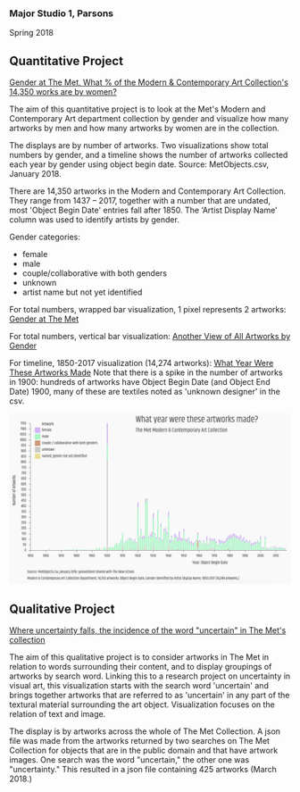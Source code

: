 
### Major Studio 1, Parsons
Spring 2018


## Quantitative Project

   [Gender at The Met, What % of the Modern & Contemporary Art Collection's 14,350 works are by women?](https://churc.github.io/MajorStudio1/MetProjects/gender) 
   
The aim of this quantitative project is to look at the Met's Modern and Contemporary Art department collection by gender and visualize how many artworks by men and how many artworks by women are in the collection. 

The displays are by number of artworks. Two visualizations show total numbers by gender, and a timeline shows the number of artworks collected each year by gender using object begin date.
Source: MetObjects.csv, January 2018.

There are 14,350 artworks in the Modern and Contemporary Art Collection. They range from 1437 – 2017, together with a number that are undated, most 'Object Begin Date' entries fall after 1850.
The ‘Artist Display Name’ column was used to identify artists by gender.

Gender categories:
- female
- male
- couple/collaborative with both genders
- unknown
- artist name but not yet identified



For total numbers, wrapped bar visualization, 1 pixel represents 2 artworks: [Gender at The Met](https://churc.github.io/MajorStudio1/MetProjects/gender)

For total numbers, vertical bar visualization: [Another View of All Artworks by Gender](https://churc.github.io/MajorStudio1/MetProjects/gender#c2)

For timeline, 1850-2017 visualization (14,274 artworks):  [What Year Were These Artworks Made](https://churc.github.io/MajorStudio1/MetProjects/gender/#c3)
Note that there is a spike in the number of artworks in 1900: hundreds of artworks have Object Begin Date (and Object End Date) 1900, many of these are textiles noted as 'unknown designer' in the csv.

![by Year](MetProjects/gender/assets/image_timeline.png)




## Qualitative Project

   [Where uncertainty falls, the incidence of the word "uncertain" in The Met's collection](https://churc.github.io/MajorStudio1/MetProjectsQual/uncertainty)


The aim of this qualitative project is to consider artworks in The Met in relation to words surrounding their content, and to display groupings of artworks by search word. Linking this to a research project on uncertainty in visual art, this visualization starts with the search word 'uncertain' and brings together artworks that are referred to as 'uncertain' in any part of the textural material surrounding the art object. Visualization focuses on the relation of text and image. 

The display is by artworks across the whole of The Met Collection. A json file was made from the artworks returned by two searches on The Met Collection for objects that are in the public domain and that have artwork images. One search was the word "uncertain," the other one was "uncertainty." This resulted in a json file containing 425 artworks (March 2018.)






